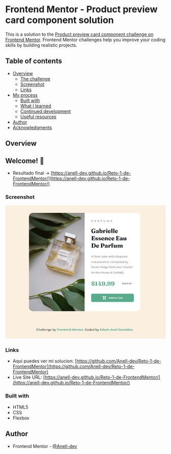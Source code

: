 # Frontend Mentor - Product preview card component solution

This is a solution to the [Product preview card component challenge on Frontend Mentor](https://www.frontendmentor.io/challenges/product-preview-card-component-GO7UmttRfa). Frontend Mentor challenges help you improve your coding skills by building realistic projects.

## Table of contents

- [Overview](#overview)
  - [The challenge](#the-challenge)
  - [Screenshot](#screenshot)
  - [Links](#links)
- [My process](#my-process)
  - [Built with](#built-with)
  - [What I learned](#what-i-learned)
  - [Continued development](#continued-development)
  - [Useful resources](#useful-resources)
- [Author](#author)
- [Acknowledgments](#acknowledgments)

## Overview

## Welcome! 👋

- Resultado final -> [https://anell-dev.github.io/Reto-1-de-FrontendMentor/](https://anell-dev.github.io/Reto-1-de-FrontendMentor/)

### Screenshot

![](./images/reto%201%20-%20resultado%20final.png)

### Links

- Aqui puedes ver mi solucion: [https://github.com/Anell-dev/Reto-1-de-FrontendMentor](https://github.com/Anell-dev/Reto-1-de-FrontendMentor)
- Live Site URL: [https://anell-dev.github.io/Reto-1-de-FrontendMentor/](https://anell-dev.github.io/Reto-1-de-FrontendMentor/)

### Built with

- HTML5
- CSS
- Flexbox

## Author

- Frontend Mentor - [@Anell-dev](https://www.frontendmentor.io/profile/Anell-dev)
